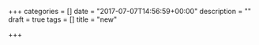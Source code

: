 +++
categories = []
date = "2017-07-07T14:56:59+00:00"
description = ""
draft = true
tags = []
title = "new"

+++

